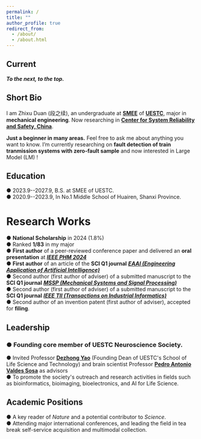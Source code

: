 ```yaml
---
permalink: /
title: ""
author_profile: true
redirect_from: 
  - /about/
  - /about.html
---
```

Current
----------
***To the next, to the top.***


Short Bio
-----
I am Zhixu Duan (段之续), an undergraduate at [**SMEE**](https://www.smee.uestc.edu.cn/) of [**UESTC**](https://www.uestc.edu.cn/), major in **mechanical engineering**. Now researching in [**Center for System Reliability and Safety, China**](http://relialab.org/).    

**Just a beginner in many areas.** Feel free to ask me about anything you want to know.   I’m currently researching on **fault detection of train tranmission systems with zero-fault sample** and now interested in Large Model (LM) !     
        

Education
------
&#9679; 2023.9--2027.9, B.S. at SMEE of UESTC.   
&#9679; 2020.9--2023.9, In No.1 Middle School of Huairen, Shanxi Province.



Research Works
======
&#9679; **National Scholarship** in 2024 (1.8%)   
&#9679; Ranked **1/83** in my major   
&#9679; **First author** of a peer-reviewed conference paper and delivered an **oral presentation** at [***IEEE PHM 2024***](https://2024.globalphm.org/)   
&#9679; **First author** of an article of the **SCI Q1 journal** [***EAAI (Engineering Application of Artificial Intelligence)***](https://www.sciencedirect.com/journal/engineering-applications-of-artificial-intelligence)     
&#9679; Second author (first author of adviser) of a submitted manuscript to the **SCI Q1 journal** [***MSSP (Mechanical Systems and Signal Processing)***](https://www.sciencedirect.com/journal/mechanical-systems-and-signal-processing)    
&#9679; Second author (first author of adviser) of a submitted manuscript to the **SCI Q1 journal** [***IEEE TII (Transactions on Industrial Informatics)***](https://www.ieee-ies.org/pubs/transactions-on-industrial-informatics)    
&#9679; Second author of an invention patent (first author of adviser), accepted for **filing**.     

Leadership
------
### &#9679; Founding core member of UESTC Neuroscience Society.   
&#9679; Invited Professor [**Dezhong Yao**](https://faculty.uestc.edu.cn/yaodezhong/en/index.htm) (Founding Dean of UESTC's School of Life Science and Technology) and brain scientist Professor [**Pedro Antonio Valdes Sosa**](https://www.researchgate.net/profile/Pedro-Valdes-Sosa) as advisors        
&#9679; To promote the society's outreach and research activities in fields such as bioinformatics, bioimaging, bioelectronics, and AI for Life Science.
  

Academic Positions    
------
&#9679; A key reader of *Nature* and a potential contributor to *Science*.      
&#9679; Attending major international conferences, and leading the field in tea break self-service acquisition and multimodal collection.     
